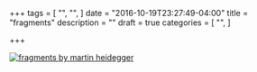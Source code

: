 +++
tags = [
  "",
  "",
]
date = "2016-10-19T23:27:49-04:00"
title = "fragments"
description = ""
draft = true
categories = [
  "",
]

+++

[![fragments by martin heidegger](/img/love.jpg)](/pdf/fragments.pdf)
